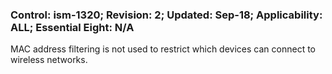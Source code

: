 ### Control: ism-1320; Revision: 2; Updated: Sep-18; Applicability: ALL; Essential Eight: N/A
<p>MAC address filtering is not used to restrict which devices can connect to wireless networks.</p>